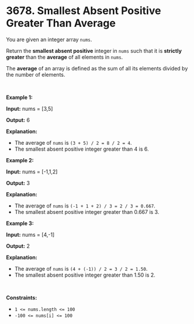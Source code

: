 # 3678. Smallest Absent Positive Greater Than Average 

<p>You are given an integer array <code>nums</code>.</p>

<p>Return the <strong>smallest absent positive</strong> integer in <code>nums</code> such that it is <strong>strictly greater</strong> than the <strong>average</strong> of all elements in <code>nums</code>.</p>
The <strong>average</strong> of an array is defined as the sum of all its elements divided by the number of elements.
<p>&nbsp;</p>
<p><strong class="example">Example 1:</strong></p>

<div class="example-block">
<p><strong>Input:</strong> <span class="example-io">nums = [3,5]</span></p>

<p><strong>Output:</strong> <span class="example-io">6</span></p>

<p><strong>Explanation:</strong></p>

<ul>
	<li>The average of <code>nums</code> is <code>(3 + 5) / 2 = 8 / 2 = 4</code>.</li>
	<li>The smallest absent positive integer greater than 4 is 6.</li>
</ul>
</div>

<p><strong class="example">Example 2:</strong></p>

<div class="example-block">
<p><strong>Input:</strong> <span class="example-io">nums = [-1,1,2]</span></p>

<p><strong>Output:</strong> <span class="example-io">3</span></p>

<p><strong>Explanation:</strong></p>

<ul>
	<li>​​​​​​​The average of <code>nums</code> is <code>(-1 + 1 + 2) / 3 = 2 / 3 = 0.667</code>.</li>
	<li>The smallest absent positive integer greater than 0.667 is 3.</li>
</ul>
</div>

<p><strong class="example">Example 3:</strong></p>

<div class="example-block">
<p><strong>Input:</strong> <span class="example-io">nums = [4,-1]</span></p>

<p><strong>Output:</strong> <span class="example-io">2</span></p>

<p><strong>Explanation:</strong></p>

<ul>
	<li>The average of <code>nums</code> is <code>(4 + (-1)) / 2 = 3 / 2 = 1.50</code>.</li>
	<li>The smallest absent positive integer greater than 1.50 is 2.</li>
</ul>
</div>

<p>&nbsp;</p>
<p><strong>Constraints:</strong></p>

<ul>
	<li><code>1 &lt;= nums.length &lt;= 100</code></li>
	<li><code>-100 &lt;= nums[i] &lt;= 100</code>​​​​​​​</li>
</ul>
